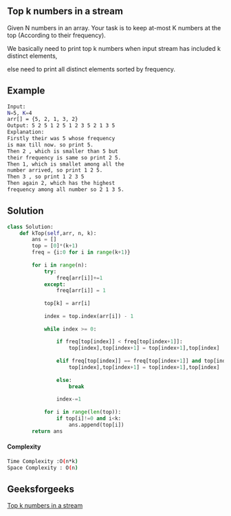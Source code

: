 ## Top k numbers in a stream
Given N numbers in an array. Your task is to keep at-most K numbers at the top (According to their frequency).  

We basically need to print top k numbers when input stream has included k distinct elements, 

else need to print all distinct elements sorted by frequency.

## Example 
```bash
Input:
N=5, K=4
arr[] = {5, 2, 1, 3, 2} 
Output: 5 2 5 1 2 5 1 2 3 5 2 1 3 5 
Explanation:
Firstly their was 5 whose frequency
is max till now. so print 5.
Then 2 , which is smaller than 5 but
their frequency is same so print 2 5.
Then 1, which is smallet among all the
number arrived, so print 1 2 5.
Then 3 , so print 1 2 3 5
Then again 2, which has the highest
frequency among all number so 2 1 3 5.

```

## Solution 

```python
class Solution:
    def kTop(self,arr, n, k):
        ans = []
        top = [0]*(k+1)
        freq = {i:0 for i in range(k+1)}
        
        for i in range(n):
            try:
                freq[arr[i]]+=1
            except:
                freq[arr[i]] = 1
            
            top[k] = arr[i]
            
            index = top.index(arr[i]) - 1
            
            while index >= 0:
                
                if freq[top[index]] < freq[top[index+1]]:
                    top[index],top[index+1] = top[index+1],top[index]
                    
                elif freq[top[index]] == freq[top[index+1]] and top[index] > top[index+1]:
                    top[index],top[index+1] = top[index+1],top[index]
                    
                else:
                    break
                
                index-=1
            
            for i in range(len(top)):
                if top[i]!=0 and i<k:
                    ans.append(top[i])
        return ans
 ```
#### Complexity
```bash
Time Complexity :O(n*k)
Space Complexity : O(n)
``` 


## Geeksforgeeks
[Top k numbers in a stream](https://practice.geeksforgeeks.org/problems/top-k-numbers3425/1?page=1&difficulty[]=1&status[]=unsolved&company[]=Amazon&category[]=Arrays&sortBy=submissions)
